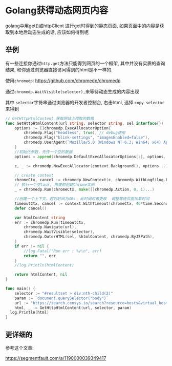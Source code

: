 # Golang获得动态网页内容


golang中用get()或httpClient 进行get时得到的静态页面, 如果页面中的内容是获取到本地后动态生成的话, 应该如何得到呢

<!--more-->

## 举例

有一些连接你通过`http.get`方法只能得到网页的一个框架, 其中并没有实质的查询结果, 和你通过浏览器直接访问得到的html是不一样的.



使用`chromedp`:  https://github.com/chromedp/chromedp

通过`chromedp.WaitVisible(selector),`来等待动态生成的内容出现

其中 `selector`字符串通过浏览器的开发者控制台, 右击html, 选择 `copy selector`来得到



```go
// GetHttpHtmlContent 获取网站上爬取的数据
func GetHttpHtmlContent(url string, selector string, sel interface{}) (string, error) {
	options := []chromedp.ExecAllocatorOption{
		chromedp.Flag("headless", true), // debug使用
		chromedp.Flag("blink-settings", "imagesEnabled=false"),
		chromedp.UserAgent(`Mozilla/5.0 (Windows NT 6.3; Win64; x64) AppleWebKit/537.36 (KHTML, like Gecko) Chrome/73.0.3683.103 Safari/537.36`),
	}
	//初始化参数，先传一个空的数据
	options = append(chromedp.DefaultExecAllocatorOptions[:], options...)

	c, _ := chromedp.NewExecAllocator(context.Background(), options...)

	// create context
	chromeCtx, cancel := chromedp.NewContext(c, chromedp.WithLogf(log.Printf))
	// 执行一个空task, 用提前创建Chrome实例
	_ = chromedp.Run(chromeCtx, make([]chromedp.Action, 0, 1)...)

	//创建一个上下文，超时时间为40s  此时间可做更改  调整等待页面加载时间
	timeoutCtx, cancel := context.WithTimeout(chromeCtx, 40*time.Second)
	defer cancel()

	var htmlContent string
	err := chromedp.Run(timeoutCtx,
		chromedp.Navigate(url),
		chromedp.WaitVisible(selector),
		chromedp.OuterHTML(sel, &htmlContent, chromedp.ByJSPath),
	)
	if err != nil {
		//log.Fatal("Run err : %v\n", err)
		return "", err
	}
	//log.Println(htmlContent)

	return htmlContent, nil
}
```



```go
func main() {
	selector := "#resultset > div:nth-child(2)"
	param := `document.querySelector("body")`
	url := "https://search.censys.io/search?resource=hosts&virtual_hosts=EXCLUDE&q=%28services.http.response.headers.location%3A+account.jetbrains.com%2Ffls-auth%29+and+services.port%3D%6080%60"
	html, _ := GetHttpHtmlContent(url, selector, param)
  log.Println(html)
}
```



## 更详细的

参考这个文章:

https://segmentfault.com/a/1190000039349417


